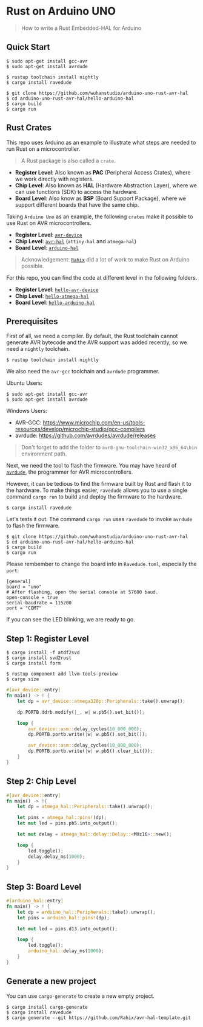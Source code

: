 # Rust on Arduino UNO

> How to write a Rust Embedded-HAL for Arduino

## Quick Start

```
$ sudo apt-get install gcc-avr
$ sudo apt-get install avrdude

$ rustup toolchain install nightly
$ cargo install ravedude

$ git clone https://github.com/wuhanstudio/arduino-uno-rust-avr-hal
$ cd arduino-uno-rust-avr-hal/hello-arduino-hal
$ cargo build
$ cargo run
```

## Rust Crates

This repo uses Arduino as an example to illustrate what steps are needed to run Rust on a microcontroller.

> A Rust package is also called a `crate`.

- **Register Level**: Also known as **PAC** (Peripheral Access Crates), where we work directly with registers.
- **Chip Level**: Also known as **HAL** (Hardware Abstraction Layer), where we can use functions (SDK) to access the hardware.
- **Board Level**: Also know as **BSP** (Board Support Package), where we support different boards that have the same chip.

Taking `Arduino Uno` as an example, the following `crates` make it possible to use Rust on AVR microcontrollers.

- **Register Level**: [`avr-device`](https://crates.io/crates/avr-device)
- **Chip Level**: [`avr-hal`](https://github.com/Rahix/avr-hal) (`attiny-hal` and `atmega-hal`)
- **Board Level**: [`arduino-hal`](https://github.com/Rahix/avr-hal/tree/main/arduino-hal)

> Acknowledgement: [`Rahix`](https://github.com/Rahix/) did a lot of work to make Rust on Arduino possible.

For this repo, you can find the code at different level in the following folders.

- **Register Level**: [`hello-avr-device`](hello-avr-device/)
- **Chip Level**: [`hello-atmega-hal`](hello-atmega-hal/)
- **Board Level**: [`hello-arduino-hal`](hello-arduino-hal/)

## Prerequisites

First of all, we need a compiler. By default, the Rust toolchain cannot generate AVR bytecode and the AVR support was added recently, so we need a `nightly` toolchain.

```
$ rustup toolchain install nightly
```

We also need the `avr-gcc` toolchain and `avrdude` programmer.

Ubuntu Users:

```
$ sudo apt-get install gcc-avr
$ sudo apt-get install avrdude
```

Windows Users:

- AVR-GCC: https://www.microchip.com/en-us/tools-resources/develop/microchip-studio/gcc-compilers
- avrdude: https://github.com/avrdudes/avrdude/releases

> Don't forget to add the folder to `avr8-gnu-toolchain-win32_x86_64\bin` environment path.

Next, we need the tool to flash the firmware. You may have heard of [`avrdude`](https://github.com/avrdudes/avrdude), the programmer for AVR microcontrollers.

However, it can be tedious to find the firmware built by Rust and flash it to the hardware. To make things easier, `ravedude` allows you to use a single command `cargo run` to build and deploy the firmware to the hardware.

```
$ cargo install ravedude
```

Let's tests it out. The command `cargo run` uses `ravedude` to invoke `avrdude` to flash the firmware.

```
$ git clone https://github.com/wuhanstudio/arduino-uno-rust-avr-hal
$ cd arduino-uno-rust-avr-hal/hello-arduino-hal
$ cargo build
$ cargo run
```

Please rembember to change the board info in `Ravedude.toml`, especially the `port`:

```
[general]
board = "uno"
# After flashing, open the serial console at 57600 baud.
open-console = true
serial-baudrate = 115200
port = "COM7"
```

If you can see the LED blinking, we are ready to go.

## Step 1: Register Level

```
$ cargo install -f atdf2svd
$ cargo install svd2rust
$ cargo install form
```

```
$ rustup component add llvm-tools-preview
$ cargo size
```

```Rust
#[avr_device::entry]
fn main() -> ! {
    let dp = avr_device::atmega328p::Peripherals::take().unwrap();

    dp.PORTB.ddrb.modify(|_, w| w.pb5().set_bit());

    loop {
        avr_device::asm::delay_cycles(10_000_000);
        dp.PORTB.portb.write(|w| w.pb5().set_bit());

        avr_device::asm::delay_cycles(10_000_000);
        dp.PORTB.portb.write(|w| w.pb5().clear_bit());
    }
}
```

## Step 2: Chip Level

```Rust
#[avr_device::entry]
fn main() -> !{
    let dp = atmega_hal::Peripherals::take().unwrap();

    let pins = atmega_hal::pins!(dp);
    let mut led = pins.pb5.into_output();

    let mut delay = atmega_hal::delay::Delay::<MHz16>::new();

    loop {
        led.toggle();
        delay.delay_ms(1000);
    }
}
```

## Step 3: Board Level

```Rust
#[arduino_hal::entry]
fn main() -> ! {
    let dp = arduino_hal::Peripherals::take().unwrap();
    let pins = arduino_hal::pins!(dp);

    let mut led = pins.d13.into_output();

    loop {
        led.toggle();
        arduino_hal::delay_ms(1000);
    }
}
```

## Generate a new project

You can use `cargo-generate` to create a new empty project.

```
$ cargo install cargo-generate
$ cargo install ravedude
$ cargo generate --git https://github.com/Rahix/avr-hal-template.git
```
